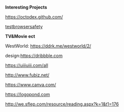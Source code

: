 **Interesting  Projects**

 https://octodex.github.com/

[testbrowsersafety](https://panopticlick.eff.org/)

**TV&Movie ect**

WestWorld: https://ddrk.me/westworld/2/

design:https://dribbble.com

https://uiiiuiii.com/all

http://www.fubiz.net/

https://www.canva.com/

https://logopond.com

http://we.sflep.com/resource/reading.aspx?k=1&t1=176

